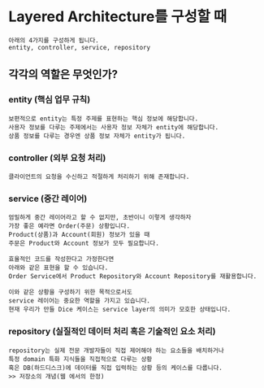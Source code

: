 # Layered Architecture를 구성할 때

```commandline
아래의 4가지를 구성하게 됩니다.
entity, controller, service, repository
```

## 각각의 역할은 무엇인가?

### entity (핵심 업무 규칙)
```commandline
보편적으로 entity는 특정 주제를 표현하는 핵심 정보에 해당합니다.
사용자 정보를 다루는 주제에서는 사용자 정보 자체가 entity에 해당합니다.
상품 정보를 다루는 경우엔 상품 정보 자체가 entity가 됩니다.
```
### controller (외부 요청 처리)
```commandline
클라이언트의 요청을 수신하고 적절하게 처리하기 위해 존재합니다.
```
### service (중간 레이어)
```commandline
엄밀하게 중간 레이어라고 할 수 없지만, 초반이니 이렇게 생각하자
가장 좋은 예라면 Order(주문) 상황입니다.
Product(상품)과 Account(회원) 정보가 있을 때
주문은 Product와 Account 정보가 모두 필요합니다.

효율적인 코드를 작성한다고 가정한다면 
아래와 같은 표현을 할 수 있습니다.
Order Service에서 Product Repository와 Account Repository를 재활용합니다.

이와 같은 상황을 구성하기 위한 목적으로서도 
service 레이어는 중요한 역할을 가지고 있습니다.
현재 우리가 만들 Dice 케이스는 service layer의 의미가 모호한 상태입니다.
```
### repository (실질적인 데이터 처리 혹은 기술적인 요소 처리)
```commandline
repository는 실제 전문 개발자들이 직접 제어해야 하는 요소들을 배치하거나
특정 domain 특화 지식들을 직접적으로 다루는 상황
혹은 DB(하드디스크)에 데이터를 직접 입력하는 상황 등의 케이스를 다룹니다.
>> 저장소의 개념(웹 에서의 한정)
```